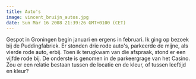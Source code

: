 ```yaml
---
title: Auto's
image: vincent_bruijn_autos.jpg
date: Sun Mar 16 2008 21:39:26 GMT+0100 (CET)
---
```


Gespot in Groningen begin januari en ergens in februari. Ik ging op bezoek bij de Puddingfabriek. Er stonden drie rode auto's, parkeerde de mijne, als vierde rode auto, erbij. Toen ik terugkwam van die afspraak, stond er een vijfde rode bij. De onderste is genomen in de parkeergrage van het Casino. Zou er een relatie bestaan tussen de locatie en de kleur, of tussen leeftijd en kleur?

